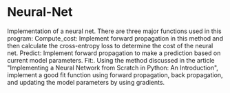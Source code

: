 # Neural-Net
Implementation of a neural net. There are three major functions used in this program: 
Compute_cost: Implement forward propagation in this method and then calculate the cross-entropy loss to determine the cost of the neural net. 
Predict: Implement forward propagation to make a prediction based on current model parameters. 
Fit:. Using the method discussed in the article "Implementing a Neural Network from Scratch in Python: An Introduction",  implement a good fit function using forward propagation, back propagation, and updating the model parameters by using gradients.
